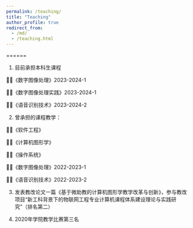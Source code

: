 ```yaml
---
permalink: /teaching/
title: "Teaching"
author_profile: true
redirect_from: 
  - /md/
  - /teaching.html
---
```


======

1. 目前承担本科生课程

👨‍🏫《数字图像处理》2023-2024-1
   
👨‍🏫《数字图像处理实践》2023-2024-1
   
👨‍🏫《语音识别技术》2023-2024-2
   
 2. 曾承担的课程教学：

   👨‍🏫《软件工程》
   
   👨‍🏫《计算机图形学》
   
   👨‍🏫《操作系统》
   
   👨‍🏫《数字图像处理》2022-2023-1
   
   👨‍🏫《语音识别技术》2022-2023-2
   
3. 发表教改论文一篇《基于微助教的计算机图形学教学改革与创新》，参与教改项目“新工科背景下的物联网工程专业计算机课程体系建设理论与实践研究”（排名第二）
  
4. 2020年学院教学比赛第三名
